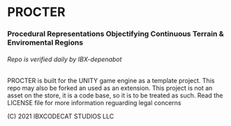 # PROCTER
### Procedural Representations Objectifying Continuous Terrain & Enviromental Regions

###### Repo is verified daily by IBX-depenabot

PROCTER is built for the UNITY game engine as a template project. This repo may also be forked an used as an extension. This project is not an asset on the store, it is a code base, so it is to be treated as such. Read the LICENSE file for more information reguarding legal concerns

(C) 2021 IBXCODECAT STUDIOS LLC
